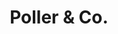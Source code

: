 ---
title: "Poller & Co."
url: /neumarkt-am-wallersee/poller-und-co-hauptstrasse/
shop: Autohaus
---